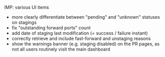 IMP: various UI items

- more clearly differentiate between "pending" and "unknown" statuses on stagings
- fix "outstanding forward ports" count
- add date of staging last modification (= success / failure instant)
- correctly retrieve and include fast-forward and unstaging reasons
- show the warnings banner (e.g. staging disabled) on the PR pages, as not all
  users routinely visit the main dashboard
